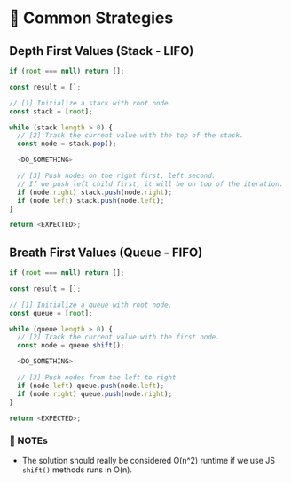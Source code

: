 # 🎯 Common Strategies

## Depth First Values (Stack - LIFO)

```javascript
if (root === null) return [];

const result = [];

// [1] Initialize a stack with root node.
const stack = [root];

while (stack.length > 0) {
  // [2] Track the current value with the top of the stack.
  const node = stack.pop();

  <DO_SOMETHING>

  // [3] Push nodes on the right first, left second.
  // If we push left child first, it will be on top of the iteration.
  if (node.right) stack.push(node.right);
  if (node.left) stack.push(node.left);
}

return <EXPECTED>;
```

## Breath First Values (Queue - FIFO)

```javascript
if (root === null) return [];

const result = [];

// [1] Initialize a queue with root node.
const queue = [root];

while (queue.length > 0) {
  // [2] Track the current value with the first node.
  const node = queue.shift();

  <DO_SOMETHING>

  // [3] Push nodes from the left to right
  if (node.left) queue.push(node.left);
  if (node.right) queue.push(node.right);
}

return <EXPECTED>;
```

### 📍 NOTEs

- The solution should really be considered O(n^2) runtime if we use JS `shift()` methods runs in O(n).
